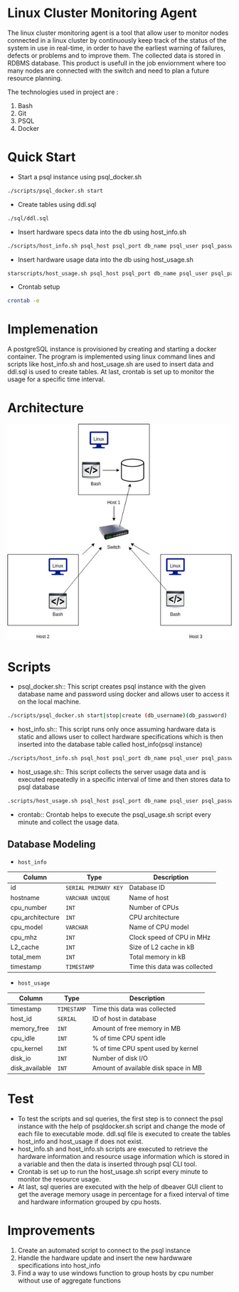 # Linux Cluster Monitoring Agent

The linux cluster monitoring agent is a tool that allow user to monitor nodes connected in a linux cluster by continuously keep track of the status of the system in use in real-time, in order to have the earliest warning of failures, defects or problems and to improve them. The collected data is stored in RDBMS database. This product is usefull in the job enviornment where too many nodes are connected with the switch and need to plan a future resource planning. 

The technologies used in project are :   
1. Bash
2. Git
3. PSQL
4. Docker

# Quick Start
- Start a psql instance using psql_docker.sh
````bash
./scripts/psql_docker.sh start
````
- Create tables using ddl.sql
````bash
./sql/ddl.sql 
````
- Insert hardware specs data into the db using host_info.sh
````bash
./scripts/host_info.sh psql_host psql_port db_name psql_user psql_password
````
- Insert hardware usage data into the db using host_usage.sh
````bash
starscripts/host_usage.sh psql_host psql_port db_name psql_user psql_passwordt
````
- Crontab setup
````bash
crontab -e
````

# Implemenation
A postgreSQL instance is provisioned by creating and starting a docker container. The program is implemented using linux command lines and scripts like host_info.sh and host_usage.sh are used to insert data and ddl.sql is used to create tables. At last, crontab is set up to monitor the usage for a specific time interval.

# Architecture
![ClusterDiagram](./assets/ClusterDiagram.jpg)
# Scripts
- psql_docker.sh:: 
This script creates psql instance with the given database name and password using docker and allows user to access it on the local machine.  
````bash
./scripts/psql_docker.sh start|stop|create (db_username)(db_password)
````  
- host_info.sh::
This script runs only once assuming hardware data is static and allows user to collect hardware specifications which is then inserted into the database table called host_info(psql instance)
````bash
./scripts/host_info.sh psql_host psql_port db_name psql_user psql_password
````  
- host_usage.sh::
This script collects the server usage data and is executed repeatedly in a specific interval of time and then stores data to psql database    
````bash
.scripts/host_usage.sh psql_host psql_port db_name psql_user psql_password
````
- crontab::
Crontab helps to execute the psql_usage.sh script every minute and collect the usage data. 

## Database Modeling
- `host_info`

Column|Type|Description
---|---|---
id|`SERIAL PRIMARY KEY`|Database ID
hostname|`VARCHAR UNIQUE`|Name of host
cpu_number|`INT`|Number of CPUs
cpu_architecture|`INT`|CPU architecture
cpu_model|`VARCHAR`|Name of CPU model
cpu_mhz|`INT`|Clock speed of CPU in MHz
L2_cache|`INT`|Size of L2 cache in kB
total_mem|`INT`|Total memory in kB
timestamp|`TIMESTAMP`|Time this data was collected

- `host_usage`

Column|Type|Description
---|---|---
timestamp|`TIMESTAMP`|Time this data was collected
host_id|`SERIAL`|ID of host in database
memory_free|`INT`|Amount of free memory in MB
cpu_idle|`INT`|% of time CPU spent idle
cpu_kernel|`INT`|% of time CPU spent used by kernel
disk_io|`INT`|Number of disk I/O
disk_available|`INT`|Amount of available disk space in MB
# Test 
- To test the scripts and sql queries, the first step is to connect the psql instance with the help of psqldocker.sh script and change the mode of each file to executable mode. ddl.sql file is executed to create the tables host_info and host_usage if does not exist. 
- host_info.sh and host_info.sh scripts are executed to retrieve the hardware information and resource usage information which is stored in a variable and then the data is inserted through psql CLI tool. 
- Crontab is set up to run the host_usage.sh script every minute to monitor the resource usage. 
- At last, sql queries are executed with the help of dbeaver GUI client to get the average memory usage in percentage for a fixed interval of time and hardware information grouped by cpu hosts.   

# Improvements
1. Create an automated script to connect to the psql instance 
2. Handle the hardware update and insert the new hardwware specifications into host_info 
3. Find a way to use windows function to group hosts by cpu number without use of aggregate functions
